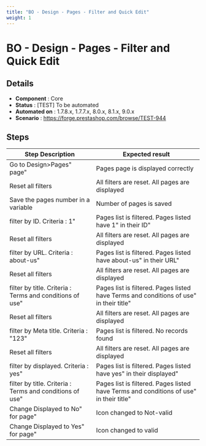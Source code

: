 ```yaml
---
title: "BO - Design - Pages - Filter and Quick Edit"
weight: 1
---
```


# BO - Design - Pages - Filter and Quick Edit
## Details
* **Component** : Core
* **Status** : [TEST] To be automated
* **Automated on** : 1.7.8.x, 1.7.7.x, 8.0.x, 8.1.x, 9.0.x
* **Scenario** : https://forge.prestashop.com/browse/TEST-944

## Steps
| Step Description | Expected result |
| ----- | ----- |
| Go to Design>Pages" page" | Pages page is displayed correctly |
| Reset all filters | All filters are reset. All pages are displayed |
| Save the pages number in a variable | Number of pages is saved |
| filter by ID. Criteria : 1" | Pages list is filtered. Pages listed have 1" in their ID" |
| Reset all filters | All filters are reset. All pages are displayed |
| filter by URL. Criteria : about-us" | Pages list is filtered. Pages listed have about-us" in their URL" |
| Reset all filters | All filters are reset. All pages are displayed |
| filter by title. Criteria : Terms and conditions of use" | Pages list is filtered. Pages listed have Terms and conditions of use" in their title" |
| Reset all filters | All filters are reset. All pages are displayed |
| filter by Meta title. Criteria : "123" | Pages list is filtered. No records found |
| Reset all filters | All filters are reset. All pages are displayed |
| filter by displayed. Criteria : yes" | Pages list is filtered. Pages listed have yes" in their displayed" |
| filter by title. Criteria : Terms and conditions of use" | Pages list is filtered. Pages listed have Terms and conditions of use" in their title" |
| Change Displayed to No" for page" | Icon changed to Not-valid |
| Change Displayed to Yes" for page" | Icon changed to valid |
